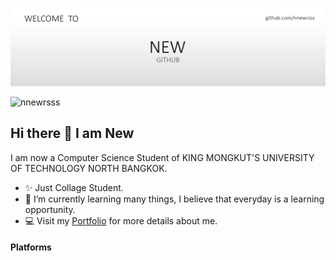<!--Banner-->
![New Banner Image](./neww.png)

<!--Profile Count Badge-->
<p align="left">
  <img src="https://komarev.com/ghpvc/?username=nnewrsss&label=Profile%20views&color=blue&style=for-the-badge&logo=star" alt="nnewrsss" style="padding-right:20px;" />
</p>

## Hi there 👋 I am New

<!--Start Intro-->               
<p align="left">I am now a Computer Science Student of KING MONGKUT'S UNIVERSITY OF TECHNOLOGY NORTH BANGKOK.  </p>

- ✨ Just Collage Student.
- 🌱 I’m currently learning many things, I believe that everyday is a learning opportunity.
- 💻 Visit my [Portfolio]() for more details about me.
<!--End Intro-->


#### Platforms





<!--
**nnewrsss/nnewrsss** is a ✨ _special_ ✨ repository because its `README.md` (this file) appears on your GitHub profile.

Here are some ideas to get you started:

- 🔭 I’m currently working on ...
- 🌱 I’m currently learning ...
- 👯 I’m looking to collaborate on ...
- 🤔 I’m looking for help with ...
- 💬 Ask me about ...
- 📫 How to reach me: ...
- 😄 Pronouns: ...
- ⚡ Fun fact: ...
-->
